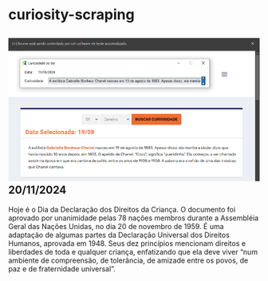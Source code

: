 # curiosity-scraping
![Budget](./execucao.png)
20/11/2024
-
Hoje é o Dia da Declaração dos Direitos da Criança. O documento foi aprovado por unanimidade pelas 78 nações membros durante a Assembléia Geral das Nações Unidas, no dia 20 de novembro de 1959. É uma adaptação de algumas partes da Declaração Universal dos Direitos Humanos, aprovada em 1948. Seus dez princípios mencionam direitos e liberdades de toda e qualquer criança, enfatizando que ela deve viver “num ambiente de compreensão, de tolerância, de amizade entre os povos, de paz e de fraternidade universal”.
